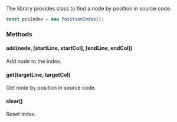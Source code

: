 The library provides class to find a node by position in source code.

```js static
const posIndex = new PositionIndex();
```

### Methods

#### add(node, [startLine, startCol], [endLine, endCol])

Add node to the index.

#### get(targetLine, targetCol)

Get node by position in source code.

#### clear()

Reset index.
